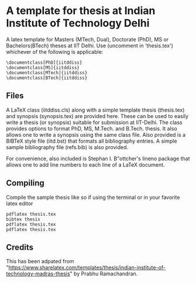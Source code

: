 # A template for thesis at Indian Institute of Technology Delhi

A latex template for Masters (MTech, Dual), Doctorate (PhD), MS or Bachelors(BTech) theses at IIT Delhi.
Use (uncomment in 'thesis.tex') whichever of the following is applicable:
```{r, engine='latex', count_lines}
\documentclass[PhD]{iitddiss}
\documentclass[MS]{iitddiss}
\documentclass[MTech]{iitddiss}
\documentclass[BTech]{iitddiss}
```
## Files
A LaTeX class (iitddiss.cls) along with a simple template thesis
(thesis.tex) and synopsis (synopsis.tex) are provided here.  These can
be used to easily write a thesis (or synopsis) suitable for submission
at IIT-Delhi.  The class provides options to format PhD, MS,
M.Tech. and B.Tech. thesis.  It also allows one to write a synopsis
using the same class file.  Also provided is a BIBTeX style file
(iitd.bst) that formats all bibliography entries.  A simple sample bibliography file (refs.bib) is also
provided.

For convenience, also included is Stephan I. B"ottcher's lineno
package that allows one to add line numbers to each line of a LaTeX
document.


## Compiling
Compile the sample thesis like so if using the terminal or in your favorite latex editor

```{r, engine='bash', count_lines}
pdflatex thesis.tex
bibtex thesis
pdflatex thesis.tex
pdflatex thesis.tex
```

## Credits
This has been adpated from "https://www.sharelatex.com/templates/thesis/indian-institute-of-technology-madras-thesis" by Prabhu Ramachandran. 
